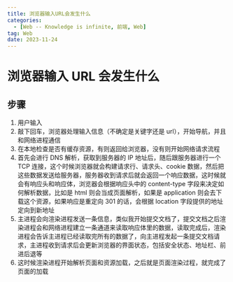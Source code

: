 ```yaml
---
title: 浏览器输入URL会发生什么
categories:
  - [Web -- Knowledge is infinite, 前端, Web]
tag: Web
date: 2023-11-24
---
```


# 浏览器输入 URL 会发生什么

## 步骤

1. 用户输入
2. 敲下回车，浏览器处理输入信息（不确定是关键字还是 url），开始导航，并且和网络进程通信
3. 在本地检查是否有缓存资源，有则返回给浏览器，没有则开始网络请求流程
4. 首先会进行 DNS 解析，获取到服务器的 IP 地址后，随后跟服务器进行一个 TCP 连接，这个时候浏览器就会构建请求行、请求头、cookie 数据，然后把这些数据发送给服务器，服务器收到请求后就会返回一个响应数据，这时候就会有响应头和响应体，浏览器会根据响应头中的 content-type 字段来决定如何解析数据，比如是 html 则会当成页面解析，如果是 application 则会去下载这个资源，如果响应是重定向 301 的话，会根据 location 字段提供的地址定向到新地址
5. 主进程会向渲染进程发送一条信息，类似我开始提交文档了，提交文档之后渲染进程会和网络进程建立一条通道来读取响应体里的数据，读取完成后，渲染进程会告诉主进程已经读取完所有的数据了，向主进程发起一条提交文档请求，主进程收到请求后会更新浏览器的界面状态，包括安全状态、地址栏、前进后退等
6. 这时候渲染进程开始解析页面和资源加载，之后就是页面渲染过程，就完成了页面的加载
